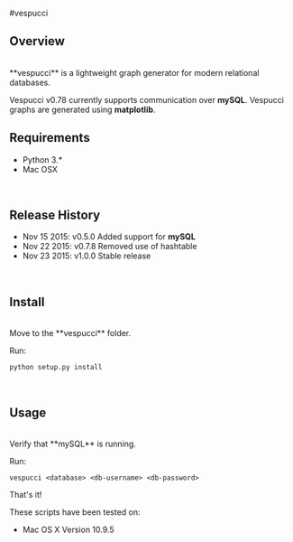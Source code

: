 #vespucci
## Overview
<br />
**vespucci** is a lightweight graph generator for modern relational databases.

Vespucci v0.78 currently supports communication over **mySQL**.
Vespucci graphs are generated using **matplotlib**.
<br />
## Requirements
- Python 3.*
- Mac OSX
<br />

## Release History

- Nov 15 2015: v0.5.0 Added support for **mySQL**
- Nov 22 2015: v0.7.8 Removed use of hashtable
- Nov 23 2015: v1.0.0 Stable release
<br />

## Install
<br />
Move to the **vespucci** folder. 

Run:

    python setup.py install
<br />

## Usage
<br />
Verify that **mySQL** is running. 

Run:

	vespucci <database> <db-username> <db-password>

That's it!

These scripts have been tested on:

- Mac OS X Version 10.9.5